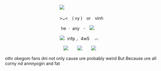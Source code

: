 ㅤㅤㅤㅤㅤㅤㅤㅤㅤㅤㅤㅤㅤㅤ![](https://media.discordapp.net/attachments/860333357169508355/1163715974462177331/WHITE_DIVIDER.png?ex=654095f5&is=652e20f5&hm=c290261392f01dc8cccaded1193c82b27ab6718dd1641225dbed6ecd6cd93546&=)

ㅤㅤㅤㅤㅤㅤㅤㅤㅤㅤㅤㅤㅤㅤ>ᴗ< ( vy ) or vinh 

ㅤㅤㅤㅤㅤㅤㅤㅤㅤㅤㅤㅤㅤ  he ㆍ any ⏑ ![](https://media.discordapp.net/attachments/860333357169508355/1055308663159533578/PVHECEE.png)

ㅤㅤㅤㅤㅤㅤㅤㅤㅤㅤㅤㅤㅤ ![](https://media.discordapp.net/attachments/860333357169508355/1055333638893482075/Qx8zkvv.png)   infp ◞  4w5  ⌒   

ㅤㅤㅤㅤㅤㅤㅤㅤㅤㅤㅤㅤㅤㅤㅤ[![](https://64.media.tumblr.com/9bcc96a8d279423ad6909e7d877805b0/b7597f61c0b364ad-2a/s75x75_c1/c91e57d167bee9cfa58d0dff49e81fbf48ef052c.pnj)](https://naruto.fandom.com/wiki/Sasuke_Uchiha) ㅤㅤ[![](https://64.media.tumblr.com/73d91bddfdc2f3ba3af80c8c53859fc9/b7597f61c0b364ad-3c/s75x75_c1/a5e5a3a4417d98bd31444ef74dbeced70087c6dd.pnj)](https://www.khwiki.com/Roxas) ㅤㅤ[![](https://64.media.tumblr.com/e10f8bbdcfcddb51fabd68787845ad30/b7597f61c0b364ad-13/s75x75_c1/53909f50a7380895a98776c6cd654ad47c4f62ad.pnj)](https://hannibal.fandom.com/wiki/Will_Graham_(TV))

othr okegom fans dni not only cause ure probably weird But Because ure all corny nd annnyogin and fat 
